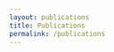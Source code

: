```yaml
---
layout: publications
title: Publications
permalink: /publications
---
```


<!-- - Li, T., Burridge, J., Blok, P.M., Guo, W. (2025).A Patch-Level Data Synthesis Pipeline Enhances Species-level
Crop and Weed Segmentation in Natural Agricultural Scenes. Agriculture 15:2, 138. -->